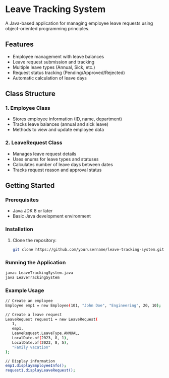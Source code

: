 # Leave Tracking System

A Java-based application for managing employee leave requests using object-oriented programming principles.

## Features

- Employee management with leave balances
- Leave request submission and tracking
- Multiple leave types (Annual, Sick, etc.)
- Request status tracking (Pending/Approved/Rejected)
- Automatic calculation of leave days

## Class Structure

### 1. Employee Class

- Stores employee information (ID, name, department)
- Tracks leave balances (annual and sick leave)
- Methods to view and update employee data

### 2. LeaveRequest Class

- Manages leave request details
- Uses enums for leave types and statuses
- Calculates number of leave days between dates
- Tracks request reason and approval status

## Getting Started

### Prerequisites

- Java JDK 8 or later
- Basic Java development environment

### Installation

1. Clone the repository:
   ```bash
   git clone https://github.com/yourusername/leave-tracking-system.git
   ```

### Running the Application

```bash
javac LeaveTrackingSystem.java
java LeaveTrackingSystem
```

### Example Usage

```bash
// Create an employee
Employee emp1 = new Employee(101, "John Doe", "Engineering", 20, 10);

// Create a leave request
LeaveRequest request1 = new LeaveRequest(
   1,
   emp1,
   LeaveRequest.LeaveType.ANNUAL,
   LocalDate.of(2023, 8, 1),
   LocalDate.of(2023, 8, 5),
   "Family vacation"
);

// Display information
emp1.displayEmployeeInfo();
request1.displayLeaveRequest();
```
